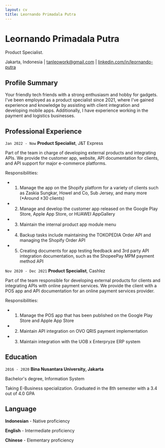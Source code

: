 ```yaml
---
layout: cv
title: Leornando Primadala Putra
---
```

# Leornando Primadala Putra
Product Specialist.

<div id="webaddress">
<text>Jakarta, Indonesia</text>
| <a href="mailto:tanleowork@gmail.com">tanleowork@gmail.com</a>
| <a href="https://www.linkedin.com/in/leornando-putra/">linkedin.com/in/leornando-putra</a>
</div>

## Profile Summary
Your friendly tech friends with a strong enthusiasm and hobby for gadgets. I've been employed as a product specialist since 2021, where I've gained experience and knowledge by assisting with client integration and developing mobile apps. Additionally, I have experience working in the payment and logistics businesses.

## Professional Experience
`Jan 2022 - Now`
__Product Specialist__, J&T Express

Part of the team in charge of developing external products and integrating APIs. We provide the customer app, website, API documentation for clients, and API support for major e-commerce platforms.

Responsibilities:
- 1) Manage the app on the Shopify platform for a variety of clients such as Zaskia Sungkar, Howel and Co, Sub Jersey, and many more (*Around ±30 clients)
- 2) Manage and develop the customer app released on the Google Play Store, Apple App Store, or HUAWEI AppGallery
- 3) Maintain the internal product app module menu
- 4) Backup tasks include maintaining the TOKOPEDIA Order API and managing the Shopify Order API
- 5) Creating documents for app testing feedback and 3rd party API integration documentation, such as the ShopeePay MPM payment method API

<div style="page-break-after: always;"></div>

`Nov 2020 - Dec 2021`
__Product Specialist__, Cashlez

Part of the team responsible for developing external products for clients and integrating APIs with online payment services. We provide the client with a POS app and API documentation for an online payment services provider.

Responsibilities:
- 1) Manage the POS app that has been published on the Google Play Store and Apple App Store
- 2) Maintain API integration on OVO QRIS payment implementation
- 3) Maintain integration with the UOB x Enterpryze ERP system

## Education
`2016 - 2020`
__Bina Nusantara University, Jakarta__

Bachelor's degree, Information System

Taking E-Business specialization. Graduated in the 8th semester with a 3.4 out of 4.0 GPA

## Language
__Indonesian__ - Native proficiency

__English__ - Intermediate proficiency

__Chinese__ - Elementary proficiency


<!-- ### Footer
Last updated: Sep 2024 -->
